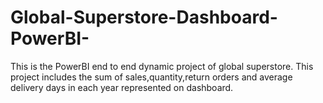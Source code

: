# Global-Superstore-Dashboard-PowerBI-
This is the PowerBI end to end dynamic project of global superstore.
This project includes the sum of sales,quantity,return orders and average delivery days in each year represented on dashboard.
